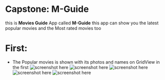 # Capstone: M-Guide

this is __Movies Guide__ App called **M-Guide**
	this app can show you the latest popular movies and the Most rated movies too 
# First:

* The Popular movies is shown with its photos and names on GridView in the first 
	![screenshot here](/screens/1.png)
	![screenshot here](/screens/2.png)
	![screenshot here](/screens/3.png)
	![screenshot here](/screens/4.png)
	![screenshot here](/screens/5.png)
